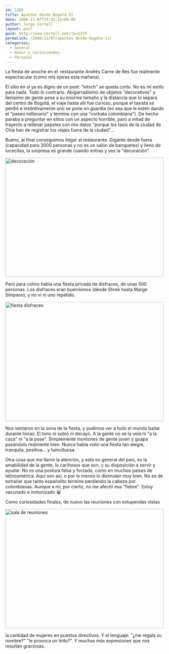 ```yaml
---
id: 1368
title: Apuntes desde Bogotá II
date: 2008-11-07T19:42:22+00:00
author: Jorge Cortell
layout: post
guid: http://www.cortell.net/?p=1374
permalink: /2008/11/07/apuntes-desde-bogota-ii/
categories:
  - General
  - Humor y curiosidades
  - Personal
---
```

La fiesta de anoche en el  restaurante Andrés Carne de Res fue realmente espectacular (como mis ojeras esta mañana).

El sitio en sí ya es digno de un post: "kitsch" se queda corto. No es mi estilo para nada. Todo lo contrario. Abigarradísimo de objetos "decorativos" y llenísimo de gente pese a su enorme tamaño y la distancia que lo separa del centro de Bogotá, el viaje hasta allí fue curioso, porque el taxista se perdió e instintivamente uno se pone en guardia (no sea que le estén dando el "paseo millonario" y termine con una "corbata colombiana"). De hecho paraba a preguntar en sitios con un aspecto horrible, paró a mitad de trayecto a rellenar papeles con mis datos "porque los taxis de la ciudad de Chia han de registrar los viajes fuera de la ciudad"...

Bueno, al final conseguimos llegar al restaurante. Gigante desde fuera (capacidad para 3000 personas y no es un salón de banquetes) y lleno de lucecitas, la sorpresa es grande cuando entras y ves la "decoración".

<img src="http://farm4.static.flickr.com/3280/3010188573_cf60aeac69.jpg?v=0" alt="decoración" width="500" height="375" />

Pero para colmo había una fiesta privada de disfraces, de unas 500 personas. Los disfraces eran buenísimos (desde Shrek hasta Marge Simpson), y no vi ni uno repetido.

<img src="http://farm4.static.flickr.com/3248/3010189043_6080b57e5f.jpg?v=0" alt="fiesta disfraces" width="500" height="375" />

Nos sentaron en la zona de la fiesta, y pudimos ver a todo el mundo bailar durante horas. El tono ni subió ni decayó. A la gente no se la veía ni "a la caza" ni "a la pose". Simplemente montones de gente joven y guapa pasándolo realmente bien. Nunca había visto una fiesta tan alegre, tranquila, positiva... y tumultuosa.

Otra cosa que me llamó la atención, y esto es general del país, es la amabilidad de la gente, lo cariñosos que son, y su disposición a servir y ayudar. No es una postura falsa y forzada, como en muchos países de latinoamérica. Aquí son así, o por lo menos lo disimulan muy bien. No es de extrañar que tanto españolito termine perdiendo la cabeza por colombianas. Aunque a mí, por cierto, no me afectó esa "fiebre". Estoy vacunado e inmunizado 😀

Como curiosidades finales, de nuevo las reuniones con estupendas vistas

<img src="http://farm4.static.flickr.com/3172/3010188143_2e571b3acb.jpg?v=0" alt="sala de reuniones" width="500" height="375" />

la cantidad de mujeres en puestos directivos. Y el lenguaje: "¿me regala su nombre?" "le provoca un tinto?". Y muchas más expresiones que nos resultan graciosas.